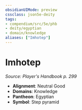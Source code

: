 ```yaml
---
obsidianUIMode: preview
cssclass: json5e-deity
tags:
- compendium/src/5e/phb
- deity/egyptian
- domain/knowledge
aliases: ["Imhotep"]
---
```

# Imhotep
*Source: Player's Handbook p. 299* 

- **Alignment**: Neutral Good
- **Domains**: Knowledge
- **Pantheon**: Egyptian
- **Symbol**: Step pyramid